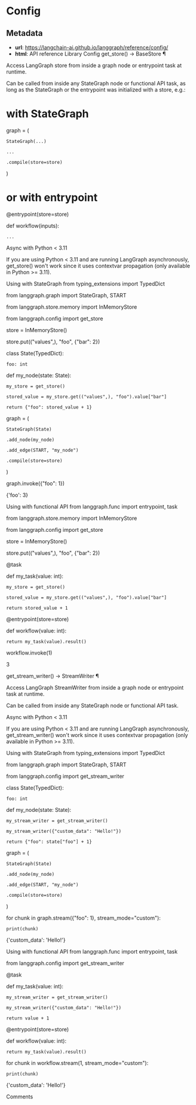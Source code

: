 # Config



## Metadata

- **url**: https://langchain-ai.github.io/langgraph/reference/config/
- **html**: API reference
Library
Config
 get_store() -> BaseStore ¶

Access LangGraph store from inside a graph node or entrypoint task at runtime.

Can be called from inside any StateGraph node or functional API task, as long as the StateGraph or the entrypoint was initialized with a store, e.g.:

# with StateGraph

graph = (

    StateGraph(...)

    ...

    .compile(store=store)

)



# or with entrypoint

@entrypoint(store=store)

def workflow(inputs):

    ...


Async with Python < 3.11

If you are using Python < 3.11 and are running LangGraph asynchronously, get_store() won't work since it uses contextvar propagation (only available in Python >= 3.11).

Using with StateGraph
from typing_extensions import TypedDict

from langgraph.graph import StateGraph, START

from langgraph.store.memory import InMemoryStore

from langgraph.config import get_store



store = InMemoryStore()

store.put(("values",), "foo", {"bar": 2})



class State(TypedDict):

    foo: int



def my_node(state: State):

    my_store = get_store()

    stored_value = my_store.get(("values",), "foo").value["bar"]

    return {"foo": stored_value + 1}



graph = (

    StateGraph(State)

    .add_node(my_node)

    .add_edge(START, "my_node")

    .compile(store=store)

)



graph.invoke({"foo": 1})

{'foo': 3}

Using with functional API
from langgraph.func import entrypoint, task

from langgraph.store.memory import InMemoryStore

from langgraph.config import get_store



store = InMemoryStore()

store.put(("values",), "foo", {"bar": 2})



@task

def my_task(value: int):

    my_store = get_store()

    stored_value = my_store.get(("values",), "foo").value["bar"]

    return stored_value + 1



@entrypoint(store=store)

def workflow(value: int):

    return my_task(value).result()



workflow.invoke(1)

3

 get_stream_writer() -> StreamWriter ¶

Access LangGraph StreamWriter from inside a graph node or entrypoint task at runtime.

Can be called from inside any StateGraph node or functional API task.

Async with Python < 3.11

If you are using Python < 3.11 and are running LangGraph asynchronously, get_stream_writer() won't work since it uses contextvar propagation (only available in Python >= 3.11).

Using with StateGraph
from typing_extensions import TypedDict

from langgraph.graph import StateGraph, START

from langgraph.config import get_stream_writer



class State(TypedDict):

    foo: int



def my_node(state: State):

    my_stream_writer = get_stream_writer()

    my_stream_writer({"custom_data": "Hello!"})

    return {"foo": state["foo"] + 1}



graph = (

    StateGraph(State)

    .add_node(my_node)

    .add_edge(START, "my_node")

    .compile(store=store)

)



for chunk in graph.stream({"foo": 1}, stream_mode="custom"):

    print(chunk)

{'custom_data': 'Hello!'}

Using with functional API
from langgraph.func import entrypoint, task

from langgraph.config import get_stream_writer



@task

def my_task(value: int):

    my_stream_writer = get_stream_writer()

    my_stream_writer({"custom_data": "Hello!"})

    return value + 1



@entrypoint(store=store)

def workflow(value: int):

    return my_task(value).result()



for chunk in workflow.stream(1, stream_mode="custom"):

    print(chunk)

{'custom_data': 'Hello!'}

Comments

